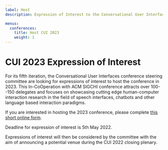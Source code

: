 ```yaml
---
label: Host
description: Expression of Interest to the Conversational User Interfaces 2023 conference.

menus:
  conferences:
    title: Host CUI 2023
    weight: 1
---
```


# CUI 2023 Expression of Interest

For its fifth iteration, the Conversational User Interfaces conference steering committee are looking for expressions of interest to host the conference in 2023. This In-CoOperation with ACM SIGCHI conference attracts over 100--150 delegates and focuses on showcasing cutting edge human-computer interaction research in the field of speech interfaces, chatbots and other language based interaction paradigms.

If you are interested in hosting the 2023 conference, please complete [this short online form](https://docs.google.com/forms/d/e/1FAIpQLSdq78ZsPRH3bPltLszdCBLAUVr-8bQw9nhckWrKxby0sekRmA/viewform "Google Form for the CUI 2023 EOI"). 

Deadline for expression of interest is 5th May 2022.

Expressions of interest will then be considered by the committee with the aim of announcing a potential venue during the CUI 2022 closing plenary.
